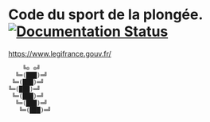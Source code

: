 # Code du sport de la plongée. [![Documentation Status](https://readthedocs.org/projects/cds/badge/?version=latest)](http://cds.readthedocs.io/fr/latest/?badge=latest)

https://www.legifrance.gouv.fr/

```
    ╚⊙ ⊙╝
  ╚═(███)═╝
 ╚═(███)═╝
╚═(███)═╝
 ╚═(███)═╝
  ╚═(███)═╝
   ╚═(███)═╝
```
